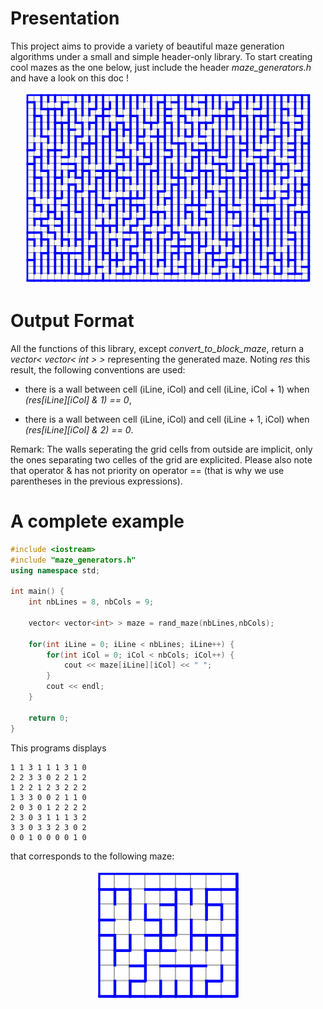 # Presentation

This project aims to provide a variety of beautiful maze generation
algorithms under a small and simple header-only library.
To start creating cool mazes as the one below, just include
the header *maze_generators.h* and have a look on this doc !

<p align="center">
  <img src="https://github.com/ismaelbelghiti/maze-generators-cpp/blob/master/doc_images/maze_example.png?raw=true" alt="Maze Example"/>
</p>

# Output Format

All the functions of this library, except *convert_to_block_maze*, return a
*vector< vector< int > >* representing the generated maze.
Noting *res* this result, the following conventions are used:
- there is a wall between cell (iLine, iCol) and cell (iLine, iCol + 1) 
when *(res[iLine][iCol] & 1) == 0*,

- there is a wall between cell (iLine, iCol) and cell (iLine + 1, iCol) 
when *(res[iLine][iCol] & 2) == 0*.

Remark: The walls seperating the grid cells  from outside are implicit, only
the ones separating two celles of the grid are explicited. Please also note 
that operator & has not priority on operator == (that is why we use parentheses 
in the previous expressions).

# A complete example

```cpp
#include <iostream>
#include "maze_generators.h"
using namespace std;
 
int main() {
	int nbLines = 8, nbCols = 9;
 
	vector< vector<int> > maze = rand_maze(nbLines,nbCols);
 
	for(int iLine = 0; iLine < nbLines; iLine++) {
		for(int iCol = 0; iCol < nbCols; iCol++) {
			cout << maze[iLine][iCol] << " ";
		}
		cout << endl;
	}
	
	return 0;
}
```

This programs displays
```
1 1 3 1 1 1 3 1 0 
2 2 3 3 0 2 2 1 2 
1 2 2 1 2 3 2 2 2 
1 3 3 0 0 2 1 1 0 
2 0 3 0 1 2 2 2 2 
2 3 0 3 1 1 1 3 2 
3 3 0 3 3 2 3 0 2 
0 0 1 0 0 0 0 1 0
```

that corresponds to the following maze:
<p align="center">
  <img src="https://github.com/ismaelbelghiti/maze-generators-cpp/blob/master/doc_images/example_output.png?raw=true" alt="rand_maze example"/>
</p>
